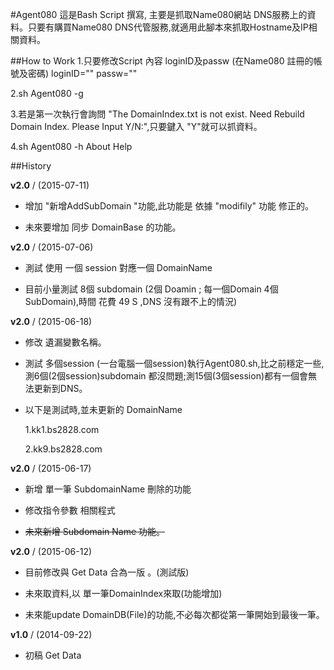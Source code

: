 #Agent080
這是Bash Script 撰寫, 主要是抓取Name080網站 DNS服務上的資料。只要有購買Name080 DNS代管服務,就適用此腳本來抓取Hostname及IP相關資料。

##How to Work
1.只要修改Script 內容  loginID及passw (在Name080 註冊的帳號及密碼)
  loginID=""
  passw=""

2.sh Agent080 -g

3.若是第一次執行會詢問 "The DomainIndex.txt is not exist. Need Rebuild Domain Index. Please Input  Y/N:",只要鍵入 "Y"就可以抓資料。

4.sh Agent080 -h  About Help  

##History


**v2.0** / (2015-07-11)
 
  - 增加  "新增AddSubDomain  "功能,此功能是 依據 "modifily" 功能 修正的。

  - 未來要增加  同步 DomainBase 的功能。

**v2.0** / (2015-07-06)

  - 測試 使用 一個 session 對應一個 DomainName

  - 目前小量測試 8個  subdomain (2個 Doamin ; 每一個Domain 4個 SubDomain),時間 花費 49 S ,DNS 沒有跟不上的情況)

**v2.0** / (2015-06-18)

  - 修改 遺漏變數名稱。

  - 測試 多個session (一台電腦一個session)執行Agent080.sh,比之前穩定一些,測6個(2個session)subdomain 都沒問題;測15個(3個session)都有一個會無法更新到DNS。

  - 以下是測試時,並未更新的 DomainName

    1.kk1.bs2828.com

    2.kk9.bs2828.com

**v2.0** / (2015-06-17)

  - 新增 單一筆 SubdomainName 刪除的功能

  - 修改指令參數 相關程式

  - ~~未來新增 Subdomain Name 功能。~~

**v2.0** / (2015-06-12)

  - 目前修改與 Get Data 合為一版 。(測試版)

  - 未來取資料,以 單一筆DomainIndex來取(功能增加)

  - 未來能update DomainDB(File)的功能,不必每次都從第一筆開始到最後一筆。

**v1.0** / (2014-09-22)

  - 初稿  Get Data




